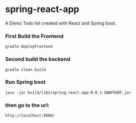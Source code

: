 # spring-react-app
A Demo Todo list created with React and Spring boot.

### First Build the Frontend
 ```
gradle deployFrontend
 ```

### Second build the backend
 ```
 gradle clean build
 ```

### Run Spring boot
 ```
java -jar build/libs/spring-react-app-0.0.1-SNAPSHOT.jar
 ```
 
 ### then go to the url:
  ```
 http://localhost:8080/
  ```
